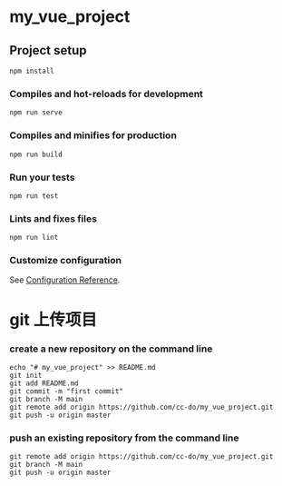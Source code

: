 # my_vue_project

## Project setup
```
npm install
```

### Compiles and hot-reloads for development
```
npm run serve
```

### Compiles and minifies for production
```
npm run build
```

### Run your tests
```
npm run test
```

### Lints and fixes files
```
npm run lint
```

### Customize configuration
See [Configuration Reference](https://cli.vuejs.org/config/).

# git 上传项目
### create a new repository on the command line
```
echo "# my_vue_project" >> README.md
git init
git add README.md
git commit -m "first commit"
git branch -M main
git remote add origin https://github.com/cc-do/my_vue_project.git
git push -u origin master
```

### push an existing repository from the command line
```
git remote add origin https://github.com/cc-do/my_vue_project.git
git branch -M main
git push -u origin master
```
